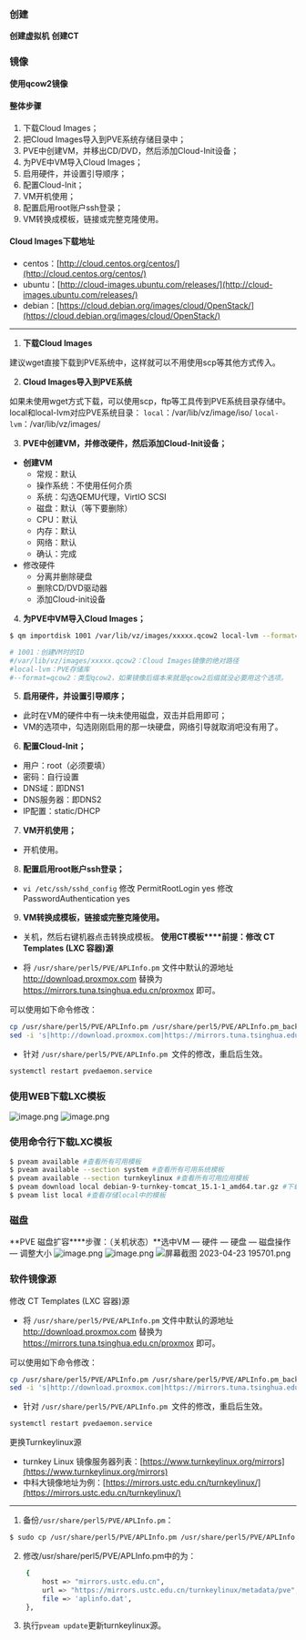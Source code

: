 ### 创建
**创建虚拟机**
**创建CT**
### 镜像
**使用qcow2镜像**

#### 整体步骤

1. 下载Cloud Images；
2. 把Cloud Images导入到PVE系统存储目录中；
3. PVE中创建VM，并移出CD/DVD，然后添加Cloud-Init设备；
4. 为PVE中VM导入Cloud Images；
5. 启用硬件，并设置引导顺序；
6. 配置Cloud-Init；
7. VM开机使用；
8. 配置启用root账户ssh登录；
9. VM转换成模板，链接或完整克隆使用。
#### Cloud Images下载地址 

- centos：[http://cloud.centos.org/centos/](http://cloud.centos.org/centos/)
- ubuntu：[http://cloud-images.ubuntu.com/releases/](http://cloud-images.ubuntu.com/releases/)
- debian：[https://cloud.debian.org/images/cloud/OpenStack/](https://cloud.debian.org/images/cloud/OpenStack/)

---

1. **下载Cloud Images**

建议wget直接下载到PVE系统中，这样就可以不用使用scp等其他方式传入。

2. **Cloud Images导入到PVE系统**

如果未使用wget方式下载，可以使用scp，ftp等工具传到PVE系统目录存储中。
local和local-lvm对应PVE系统目录：
`local`：/var/lib/vz/image/iso/
`local-lvm`：/var/lib/vz/images/

3. **PVE中创建VM，并修改硬件，然后添加Cloud-Init设备；**
- **创建VM**
   - 常规：默认
   - 操作系统：不使用任何介质
   - 系统：勾选QEMU代理，VirtIO SCSI
   - 磁盘：默认（等下要删除）
   - CPU：默认
   - 内存：默认
   - 网络：默认
   - 确认：完成
- 修改硬件
   - 分离并删除硬盘
   - 删除CD/DVD驱动器
   - 添加Cloud-init设备 
4. **为PVE中VM导入Cloud Images；**
```bash
$ qm importdisk 1001 /var/lib/vz/images/xxxxx.qcow2 local-lvm --format=qcow2

# 1001：创建VM时的ID
#/var/lib/vz/images/xxxxx.qcow2：Cloud Images镜像的绝对路径
#local-lvm：PVE存储库
#--format=qcow2：类型qcow2，如果镜像后缀本来就是qcow2后缀就没必要用这个选项。
```

5. **启用硬件，并设置引导顺序；**
- 此时在VM的硬件中有一块未使用磁盘，双击并启用即可；
- VM的选项中，勾选刚刚启用的那一块硬盘，网络引导就取消吧没有用了。
6. **配置Cloud-Init；**
- 用户：root（必须要填）
- 密码：自行设置
- DNS域：即DNS1
- DNS服务器：即DNS2
- IP配置：static/DHCP
7. **VM开机使用；**
- 开机使用。
8. **配置启用root账户ssh登录；**
- `vi /etc/ssh/sshd_config`
修改 PermitRootLogin yes
修改 PasswordAuthentication yes
9. **VM转换成模板，链接或完整克隆使用。**
- 关机，然后右键机器点击转换成模板。
**使用CT模板****前提：修改 CT Templates (LXC 容器)源**

- 将 `/usr/share/perl5/PVE/APLInfo.pm` 文件中默认的源地址 http://download.proxmox.com 替换为 https://mirrors.tuna.tsinghua.edu.cn/proxmox 即可。

可以使用如下命令修改：
```bash
cp /usr/share/perl5/PVE/APLInfo.pm /usr/share/perl5/PVE/APLInfo.pm_back
sed -i 's|http://download.proxmox.com|https://mirrors.tuna.tsinghua.edu.cn/proxmox|g' /usr/share/perl5/PVE/APLInfo.pm
```

- 针对 `/usr/share/perl5/PVE/APLInfo.pm `文件的修改，重启后生效。
```bash
systemctl restart pvedaemon.service
```
### 使用WEB下载LXC模板
![image.png](https://cdn.nlark.com/yuque/0/2023/png/32659351/1682253256223-657d14b8-bce1-49a0-abfa-89599bbfcc61.png#averageHue=%23292828&clientId=u104646c1-3f6a-4&from=paste&height=726&id=ua69c5985&originHeight=1270&originWidth=2089&originalType=binary&ratio=1.75&rotation=0&showTitle=false&size=273574&status=done&style=none&taskId=ud4ebe7fb-a986-47fb-a654-ea32fe2fdf5&title=&width=1193.7142857142858)
![image.png](https://cdn.nlark.com/yuque/0/2023/png/32659351/1682253281817-cb77d86d-6d3c-4456-9f16-f852748f1a4b.png#averageHue=%232a2929&clientId=u104646c1-3f6a-4&from=paste&height=662&id=uaa95a907&originHeight=1158&originWidth=1639&originalType=binary&ratio=1.75&rotation=0&showTitle=false&size=174754&status=done&style=none&taskId=u9b0f6243-72a0-42d1-8b97-3fbb5d61d70&title=&width=936.5714285714286)
### 使用命令行下载LXC模板
```bash
$ pveam available #查看所有可用模板
$ pveam available --section system #查看所有可用系统模板
$ pveam available --section turnkeylinux #查看所有可用应用模板
$ pveam download local debian-9-turnkey-tomcat_15.1-1_amd64.tar.gz #下载模板到存储，如下载tomcat15到local：
$ pveam list local #查看存储local中的模板
```
### 磁盘
**PVE 磁盘扩容****步骤：（关机状态）**选中VM — 硬件 — 硬盘 — 磁盘操作 — 调整大小
![image.png](https://cdn.nlark.com/yuque/0/2023/png/32659351/1682250213005-079518fc-cf81-4497-8e19-1a7863486801.png#averageHue=%23313130&clientId=u104646c1-3f6a-4&from=paste&height=391&id=u36270d0c&originHeight=782&originWidth=2031&originalType=binary&ratio=1.75&rotation=0&showTitle=false&size=162607&status=done&style=none&taskId=u1a9484f3-103f-48f2-bc6b-af114333fda&title=&width=1016)
![image.png](https://cdn.nlark.com/yuque/0/2023/png/32659351/1682250239694-79b3ec3d-699e-406f-8c55-0a5640b7e982.png#averageHue=%23282828&clientId=u104646c1-3f6a-4&from=paste&height=464&id=u13f097d6&originHeight=812&originWidth=2025&originalType=binary&ratio=1.75&rotation=0&showTitle=false&size=90888&status=done&style=none&taskId=u20775c13-787e-4550-9310-844dbdd1de6&title=&width=1157.142857142857)
![屏幕截图 2023-04-23 195701.png](https://cdn.nlark.com/yuque/0/2023/png/32659351/1682251088789-73c97f92-7c8f-4625-9977-0bcee5825fd0.png#averageHue=%23161616&clientId=u104646c1-3f6a-4&from=paste&height=424&id=u30fa6b4d&originHeight=742&originWidth=1469&originalType=binary&ratio=1.75&rotation=0&showTitle=false&size=112442&status=done&style=none&taskId=u22b35ccc-b37e-4431-b4e4-e73d10408c1&title=&width=839.4285714285714)
### 软件镜像源
修改 CT Templates (LXC 容器)源
- 将 `/usr/share/perl5/PVE/APLInfo.pm` 文件中默认的源地址 http://download.proxmox.com 替换为 https://mirrors.tuna.tsinghua.edu.cn/proxmox 即可。

可以使用如下命令修改：
```bash
cp /usr/share/perl5/PVE/APLInfo.pm /usr/share/perl5/PVE/APLInfo.pm_back
sed -i 's|http://download.proxmox.com|https://mirrors.tuna.tsinghua.edu.cn/proxmox|g' /usr/share/perl5/PVE/APLInfo.pm
```

- 针对 `/usr/share/perl5/PVE/APLInfo.pm `文件的修改，重启后生效。
```bash
systemctl restart pvedaemon.service
```
更换Turnkeylinux源
- turnkey Linux 镜像服务器列表：[https://www.turnkeylinux.org/mirrors](https://www.turnkeylinux.org/mirrors)
- 中科大镜像地址为例：[https://mirrors.ustc.edu.cn/turnkeylinux/](https://mirrors.ustc.edu.cn/turnkeylinux/)

---

1. 备份`/usr/share/perl5/PVE/APLInfo.pm`： 
```bash
$ sudo cp /usr/share/perl5/PVE/APLInfo.pm /usr/share/perl5/PVE/APLInfo.pm_backup
```

2. 修改/usr/share/perl5/PVE/APLInfo.pm中的为：
```bash
    {
        host => "mirrors.ustc.edu.cn",
        url => "https://mirrors.ustc.edu.cn/turnkeylinux/metadata/pve",
        file => 'aplinfo.dat',
    },
```

3. 执行`pveam update`更新turnkeylinux源。
